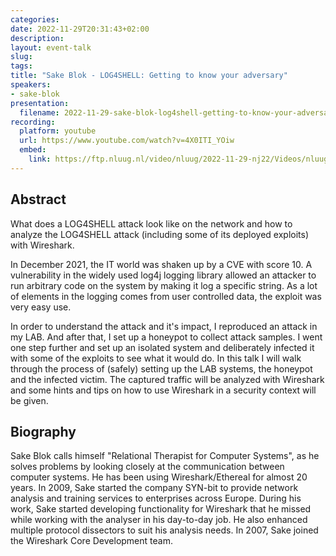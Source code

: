 ```yaml
---
categories:
date: 2022-11-29T20:31:43+02:00
description:
layout: event-talk
slug:
tags:
title: "Sake Blok - LOG4SHELL: Getting to know your adversary"
speakers:
- sake-blok
presentation:
  filename: 2022-11-29-sake-blok-log4shell-getting-to-know-your-adversary.pdf
recording:
  platform: youtube
  url: https://www.youtube.com/watch?v=4X0ITI_YOiw
  embed:
    link: https://ftp.nluug.nl/video/nluug/2022-11-29-nj22/Videos/nluug22nj-SakeBlok-LOG4Shell-GettingToKnowYourAdversary.mp4
---
```


## Abstract

What does a LOG4SHELL attack look like on the network and how to analyze the LOG4SHELL attack (including some of its deployed exploits) with Wireshark.

In December 2021, the IT world was shaken up by a CVE with score 10. A vulnerability in the widely used log4j logging library allowed an attacker to run arbitrary code on the system by making it log a specific string. As a lot of elements in the logging comes from user controlled data, the exploit was very easy use.

In order to understand the attack and it's impact, I reproduced an attack in my LAB. And after that, I set up a honeypot to collect attack samples. I went one step further and set up an isolated system and deliberately infected it with some of the exploits to see what it would do. In this talk I will walk through the process of (safely) setting up the LAB systems, the honeypot and the infected victim. The captured traffic will be analyzed with Wireshark and some hints and tips on how to use Wireshark in a security context will be given.

## Biography

Sake Blok calls himself "Relational Therapist for Computer Systems", as he solves problems by looking closely at the communication between computer systems. He has been using Wireshark/Ethereal for almost 20 years. In 2009, Sake started the company SYN-bit to provide network analysis and training services to enterprises across Europe. During his work, Sake started developing functionality for Wireshark that he missed while working with the analyser in his day-to-day job. He also enhanced multiple protocol dissectors to suit his analysis needs. In 2007, Sake joined the Wireshark Core Development team.

